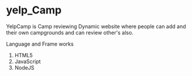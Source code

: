 # yelp_Camp
YelpCamp is Camp reviewing Dynamic website where people can add and their own campgrounds and can review other's also.

Language and Frame works
1. HTML5
2. JavaScript
3. NodeJS

